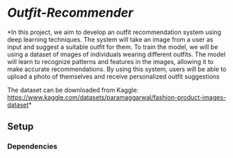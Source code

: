 # *Outfit-Recommender*


*In this project, we aim to develop an outfit recommendation system using deep learning techniques. The system will take an image from a user as input and suggest a suitable outfit for them. To train the model, we will be using a dataset of images of individuals wearing different outfits. The model will learn to recognize patterns and features in the images, allowing it to make accurate recommendations. By using this system, users will be able to upload a photo of themselves and receive personalized outfit suggestions


The dataset can be downloaded from Kaggle:
https://www.kaggle.com/datasets/paramaggarwal/fashion-product-images-dataset* 

## Setup 

### Dependencies
